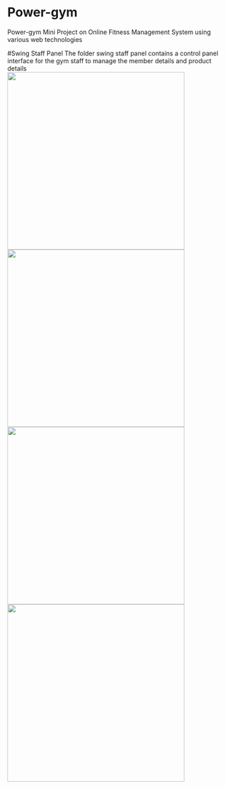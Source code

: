 # Power-gym
Power-gym  Mini Project on Online Fitness Management System using various web technologies



#Swing Staff Panel
The folder swing staff panel contains a control panel interface for the gym staff to manage the member details and product details<br>
<img src="https://github.com/maazrk/Power-gym/blob/master/Swing%20Staff%20Panel/login.png" width="400">
<img src="https://github.com/maazrk/Power-gym/blob/master/Swing%20Staff%20Panel/dash.png" width="400">
<img src="https://github.com/maazrk/Power-gym/blob/master/Swing%20Staff%20Panel/Member.png" width="400">
<img src="https://github.com/maazrk/Power-gym/blob/master/Swing%20Staff%20Panel/Products.png" width="400">
